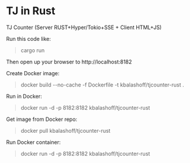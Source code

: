 TJ in Rust
==========

TJ Counter (Server RUST+Hyper/Tokio+SSE + Client HTML+JS)

Run this code like:
 > cargo run

 Then open up your browser to http://localhost:8182

Create Docker image:
 > docker build --no-cache -f Dockerfile -t kbalashoff/tjcounter-rust .

Run in Docker:
 > docker run -d -p 8182:8182 kbalashoff/tjcounter-rust

Get image from Docker repo:
 > docker pull kbalashoff/tjcounter-rust

Run Docker container:
 > docker run -d -p 8182:8182 kbalashoff/tjcounter-rust

